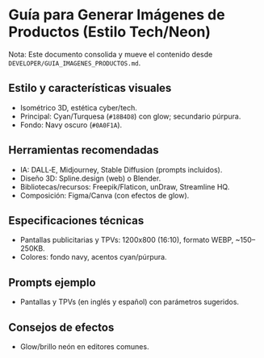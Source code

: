 # Guía para Generar Imágenes de Productos (Estilo Tech/Neon)

Nota: Este documento consolida y mueve el contenido desde `DEVELOPER/GUIA_IMAGENES_PRODUCTOS.md`.

## Estilo y características visuales
- Isométrico 3D, estética cyber/tech.
- Principal: Cyan/Turquesa (`#18B4D8`) con glow; secundario púrpura.
- Fondo: Navy oscuro (`#0A0F1A`).

## Herramientas recomendadas
- IA: DALL‑E, Midjourney, Stable Diffusion (prompts incluidos).
- Diseño 3D: Spline.design (web) o Blender.
- Bibliotecas/recursos: Freepik/Flaticon, unDraw, Streamline HQ.
- Composición: Figma/Canva (con efectos de glow).

## Especificaciones técnicas
- Pantallas publicitarias y TPVs: 1200x800 (16:10), formato WEBP, ~150–250KB.
- Colores: fondo navy, acentos cyan/púrpura.

## Prompts ejemplo
- Pantallas y TPVs (en inglés y español) con parámetros sugeridos.

## Consejos de efectos
- Glow/brillo neón en editores comunes.

